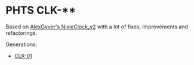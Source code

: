 # PHTS CLK-\*\*

Based on [AlexGyver's NixieClock_v2] with a lot of fixes, improvements and refactorings.

Generations:

- [CLK-01]

[alexgyver's nixieclock_v2]: https://github.com/AlexGyver/NixieClock_v2
[clk-01]: firmware/CLK-01
